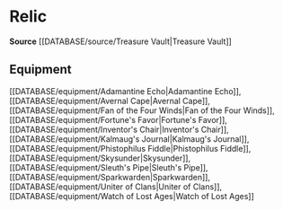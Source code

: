 ﻿---
id: '494'
name: Relic
rarity: Common
source: '[[DATABASE/source/Treasure Vault|Treasure Vault]]'
trait:
- Relic
type: Trait

---
# Relic

**Source** [[DATABASE/source/Treasure Vault|Treasure Vault]]

## Equipment

[[DATABASE/equipment/Adamantine Echo|Adamantine Echo]], [[DATABASE/equipment/Avernal Cape|Avernal Cape]], [[DATABASE/equipment/Fan of the Four Winds|Fan of the Four Winds]], [[DATABASE/equipment/Fortune's Favor|Fortune's Favor]], [[DATABASE/equipment/Inventor's Chair|Inventor's Chair]], [[DATABASE/equipment/Kalmaug's Journal|Kalmaug's Journal]], [[DATABASE/equipment/Phistophilus Fiddle|Phistophilus Fiddle]], [[DATABASE/equipment/Skysunder|Skysunder]], [[DATABASE/equipment/Sleuth's Pipe|Sleuth's Pipe]], [[DATABASE/equipment/Sparkwarden|Sparkwarden]], [[DATABASE/equipment/Uniter of Clans|Uniter of Clans]], [[DATABASE/equipment/Watch of Lost Ages|Watch of Lost Ages]]